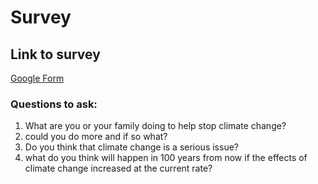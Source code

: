 # Survey


## Link to survey
[Google Form](https://forms.gle/adJBNfXMwaQEvwzj9)

### Questions to ask:

1. What are you or your family doing to help stop climate change?
2. could you do more and if so what?
3. Do you think that climate change is a serious issue?
4. what do you think will happen in 100 years from now if the effects of climate change increased at the current rate?

